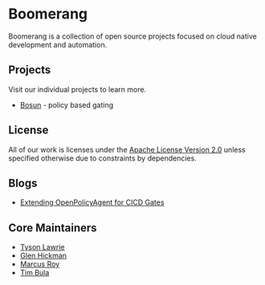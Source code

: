 # Boomerang

Boomerang is a collection of open source projects focused on cloud native development and automation.

## Projects

Visit our individual projects to learn more.

- [Bosun](../content/bosun.md) - policy based gating

## License

All of our work is licenses under the [Apache License Version 2.0](LICENSE) unless specified otherwise due to constraints by dependencies.

## Blogs

- [Extending OpenPolicyAgent for CICD Gates](https://medium.com/ibm-cloud/extending-openpolicyagent-for-cicd-gates-3a260852d626)

## Core Maintainers

- [Tyson Lawrie](https://github.com/tlawrie)
- [Glen Hickman](https://github.com/gchickma)
- [Marcus Roy](https://github.com/marcusdroy)
- [Tim Bula](https://github.com/timrbula)
